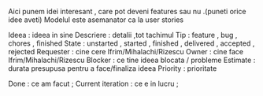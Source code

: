  Aici punem idei interesant , care pot deveni features sau nu .(puneti orice idee aveti)
 Modelul este asemanator ca la user stories
 
  Ideea : ideea in sine
  Descriere : detalii ,tot tachimul
  Tip : feature , bug , chores , finished 
  State : unstarted , started , finished , delivered , accepted , rejected 
  Requester : cine cere Ifrim/Mihalachi/Rizescu 
  Owner : cine face Ifrim/Mihalachi/Rizescu 
  Blocker : ce tine ideea blocata / probleme
  Estimate : durata presupusa pentru a face/finaliza ideea
  Priority : prioritate
  
  
  Done : ce am facut ;
  Current iteration : ce e in lucru ;
  
 
